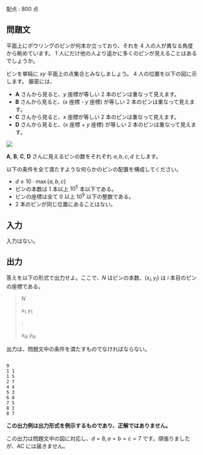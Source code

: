 配点 : $800$ 点

## 問題文

平面上にボウリングのピンが何本か立っており、それを $4$ 人の人が異なる角度から眺めています。
$1$ 人にだけ他の人より遥かに多くのピンが見えることはあるでしょうか。

ピンを単純に $xy$ 平面上の点集合とみなしましょう。
$4$ 人の位置を以下の図に示します。
厳密には、

- **A** さんから見ると、$y$ 座標が等しい $2$ 本のピンは重なって見えます。
- **B** さんから見ると、($x$ 座標 - $y$ 座標) が等しい $2$ 本のピンは重なって見えます。
- **C** さんから見ると、$x$ 座標が等しい $2$ 本のピンは重なって見えます。
- **D** さんから見ると、($x$ 座標 + $y$ 座標) が等しい $2$ 本のピンは重なって見えます。

![](https://img.atcoder.jp/agc051/4c43515cd2e0373bc339fc6096de4c76.png)

**A**, **B**, **C**, **D** さんに見えるピンの数をそれぞれ $a, b, c, d$ とします。

以下の条件を全て満たすような何らかのピンの配置を構成してください。

- $d \geq 10 \cdot \max \{ a, b, c \}$
- ピンの本数は $1$ 本以上 $10^5$ 本以下である。
- ピンの座標は全て $0$ 以上 $10^9$ 以下の整数である。
- $2$ 本のピンが同じ位置にあることはない。

## 入力

入力はない。

## 出力

答えを以下の形式で出力せよ。ここで、$N$ はピンの本数、$(x_i, y_i)$ は $i$ 本目のピンの座標である。

> $N$
> 
> $x_1$ $y_1$
> 
> $:$
> 
> $x_N$ $y_N$

出力は、問題文中の条件を満たすものでなければならない。

```input1

```

```output1
9
1 1
1 5
2 7
4 4
5 3
6 8
7 5
8 2
8 7
```

**この出力例は出力形式を例示するものであり、正解ではありません。**

この出力は問題文中の図に対応し、$d = 8, a = b = c = 7$ です。頑張りましたが、AC には届きません。